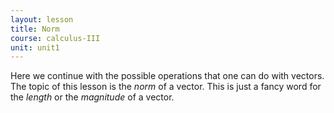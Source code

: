 ```yaml
---
layout: lesson
title: Norm
course: calculus-III
unit: unit1
---
```


Here we continue with the possible operations that one can do with vectors. The topic of this lesson is the *norm* of a vector. This is just a fancy word for the *length* or the *magnitude* of a vector. 
